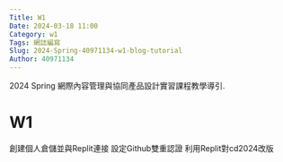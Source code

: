 ```yaml
---
Title: W1
Date: 2024-03-18 11:00
Category: w1
Tags: 網誌編寫
Slug: 2024-Spring-40971134-w1-blog-tutorial
Author: 40971134
---
```


2024 Spring 網際內容管理與協同產品設計實習課程教學導引.

<!-- PELICAN_END_SUMMARY -->

# W1
創建個人倉儲並與Replit連接
設定Github雙重認證
利用Replit對cd2024改版